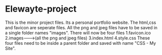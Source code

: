 # Elewayte-project
This is the minor project files. Its a personal portfolio website.
The html,css and favicon are seperate files.
All the png and jpeg files have to be saved in a single folder names "images".
There will now be four files
1.favicon.ico
2.images--->(all the png and jpeg files)
3.index.html
4.style.css
These four files need to be inside a parent folder and saved with name "CSS - My Site".
